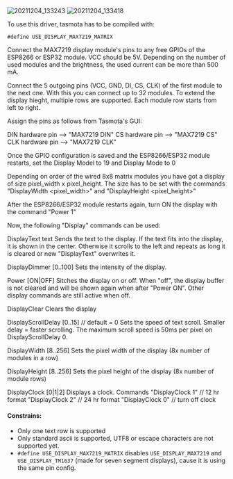 ![20211204_133243](https://user-images.githubusercontent.com/24937182/144709719-2fb4ff2c-7645-4dd8-b0a3-eccd306d63f0.jpg)
![20211204_133418](https://user-images.githubusercontent.com/24937182/144709723-833ff002-ef84-431a-b05f-8b7ef30e0072.jpg)

To use this driver, tasmota has to be compiled with:

`#define USE_DISPLAY_MAX7219_MATRIX`

  Connect the MAX7219 display module's pins to any free GPIOs of the ESP8266 or ESP32 module.
  VCC should be 5V. Depending on the number of used modules and the brightness, the used current can be more than 500 mA.

  Connect the 5 outgoing pins (VCC, GND, DI, CS, CLK) of the first module to the next one. 
  With this you can connect up to 32 modules. 
  To extend the display hieght, multiple rows are supported. Each module row starts from left to right.

  Assign the pins as follows from Tasmota's GUI:

  DIN hardware pin --> "MAX7219 DIN"
  CS hardware pin --> "MAX7219 CS"
  CLK hardware pin --> "MAX7219 CLK"


  Once the GPIO configuration is saved and the ESP8266/ESP32 module restarts,
  set the Display Model to 19 and Display Mode to 0

  Depending on order of the wired 8x8 matrix modules you have got a display of size pixel_width x pixel_height.
  The size has to be set with the commands "DisplayWidth <pixel_width>" and "DisplayHeight <pixel_height>"

  After the ESP8266/ESP32 module restarts again, turn ON the display with the command "Power 1"


  Now, the following "Display" commands can be used:

  DisplayText  text 
    Sends the text to the display. 
    If the text fits into the display, it is shown in the center.
    Otherwise it scrolls to the left and repeats as long it is cleared or new "DisplayText" overwrites it.

  DisplayDimmer [0..100]
    Sets the intensity of the display.

  Power [ON|OFF]
    Sitches the display on or off. When "off", the display buffer is not cleared and will be shown again when after "Power ON". 
    Other display commands are still active when off.

  DisplayClear
    Clears the display

  DisplayScrollDelay [0..15]   // default = 0
    Sets the speed of text scroll. Smaller delay = faster scrolling.
    The maximum scroll speed is 50ms per pixel on DisplayScrollDelay 0.

  DisplayWidth [8..256]
    Sets the pixel width of the display (8x number of modules in a row)

  DisplayHeight [8..256]
    Sets the pixel height of the display (8x number of module rows)

  DisplayClock  [0|1|2]
    Displays a clock.
    Commands "DisplayClock 1"     // 12 hr format
             "DisplayClock 2"     // 24 hr format
             "DisplayClock 0"     // turn off clock

#### Constrains:

- Only one text row is supported
- Only standard ascii is supported, UTF8 or escape characters are not supported yet.
- `#define USE_DISPLAY_MAX7219_MATRIX` disables `USE_DISPLAY_MAX7219` and `USE_DISPLAY_TM1637` (made for seven segment displays), cause it is using the same pin config.

